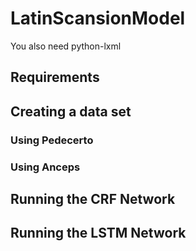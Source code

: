 # LatinScansionModel

You also need python-lxml

## Requirements

## Creating a data set

### Using Pedecerto

### Using Anceps

## Running the CRF Network

## Running the LSTM Network
